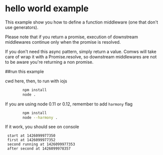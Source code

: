 # hello world example

This example show you how to define a function middleware (one that don't use generators).

Please note that if you return a promise, execution of downstream middlewares
continue only when the promise is resolved.

If you don't need this async pattern, simply return a value. Comws will take care of
wrap it with a Promise.resolve, so downstream middlewares are not to be aware you're
returning a non promise.

##run this example

cwd here, then, to run with iojs

```sh
		npm install
		node .
```

If you are using node 0.11 or 0.12, remember to add `harmony` flag

```sh
		npm install
		node --harmony .
```

If it work, you should see on console

```
 start at 1426099977350
 first at 1426099977352
 second running at 1426099977353
 after second at 1426099978357

```
